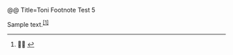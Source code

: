 @@ Title=Toni Footnote Test 5

<p>Sample text.<sup id="fnref1"><a href="#fn1">[1]</a></sup></p>

<div class="footnotes">
	<hr>
	<ol>
		<li id="fn1"><p>🙋🏾 <a href="#fnref1">↩</a></p>
		</li>
	</ol>
</div>